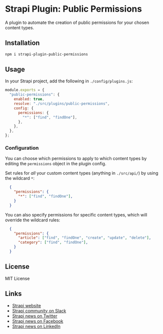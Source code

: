 # Strapi Plugin: Public Permissions

A plugin to automate the creation of public permissions for your chosen content types.

## Installation

```bash
npm i strapi-plugin-public-permissions
```

## Usage

In your Strapi project, add the following in `./config/plugins.js`:

```js
module.exports = {
  "public-permissions": {
    enabled: true,
    resolve: "./src/plugins/public-permissions",
    config: {
      permissions: {
        "*": ["find", "findOne"],
      },
    },
  },
};
```

### Configuration

You can choose which permissions to apply to which content types by editing the `permissions` object in the plugin config.

Set rules for _all_ your custom content types (anything in `./src/api/`) by using the wildcard `*`:

```json
  {
    "permissions": {
      "*": ["find", "findOne"],
    }
  }
```

You can also specify permissions for specific content types, which will override the wildcard rules:

```json
  {
    "permissions": {
      "article": ["find", "findOne", "create", "update", "delete"],
      "category": ["find", "findOne"],
    }
  }
```

## License

MIT License

## Links

- [Strapi website](https://strapi.io/)
- [Strapi community on Slack](https://slack.strapi.io/)
- [Strapi news on Twitter](https://twitter.com/strapijs)
- [Strapi news on Facebook](https://www.facebook.com/Strapi-616063331867161/)
- [Strapi news on LinkedIn](https://www.linkedin.com/company/strapijs/)
